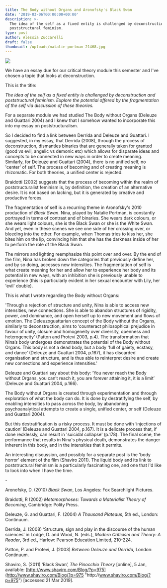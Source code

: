 ```yaml
---
title: The Body without Organs and Aronofsky's Black Swan
date: '2019-03-06T00:00:00+00:00'
description: >-
  The idea of the self as a fixed entity is challenged by deconstruction and
  poststructural feminism.
type: post
author: Alessia Zuccarelli
draft: false
thumbnail: /uploads/natalie-portman-21468.jpg
---
```

![](/uploads/natalie-portman-21468.jpg)

We have an essay due for our critical theory module this semester and I've chosen a topic that looks at deconstruction.

This is the title:

*The idea of the self as a fixed entity is challenged by deconstruction and poststructural feminism. Explore the potential offered by the fragmentation of the self via discussion of these theories.*

For a separate module we had studied The Body without Organs (Deleuze and Guattari 2004) and I knew that I somehow wanted to incorporate this into my essay on poststructuralism.

So I decided to find a link between Derrida and Deleuze and Guattari.  I suggested, in my essay, that Derrida (2008), through the process of deconstruction, dismantles binaries that are generally taken for granted (good vs evil, angelic vs demonic etc) which allows for disparate ideas and concepts to be connected in new ways in order to create meaning. Similarly, for Deleuze and Guattari (2004), there is no unified self, no 'center' of self. The process of becoming and of creating meaning is rhizomatic. For both theories, a unified center is rejected.

Braidotti (2002) suggests that the process of becoming within the realm of poststructuralist feminism is, by definition, the creation of an alternative desire. It is not based on lacking, but it is generated by creative and productive forces.

The fragmentation of self is a recurring theme in Aronofsky's 2010 production of *Black Swan*. Nina, played by Natalie Portman, is constantly portrayed in terms of contrast and of binaries. She wears dark colours, or she wears light colours, she is the Black Swan or she is the White Swan. And yet, even in these scenes we see one side of her crossing over, or bleeding into the other. For example, when Thomas tries to kiss her, she bites him on the lip, convincing him that she has the darkness inside of her to perform the role of the Black Swan.

The mirrors and lighting reemphasize this point over and over. By the end of the film, Nina has broken down the categories that previously define her, and by so doing, accesses new intensities. The fragmentation of self is what create meaning for her and allow her to experience her body and its potential in new ways, with an inhibition she is previously unable to experience (this is particularly evident in her sexual encounter with Lily, her 'evil' double).

This is what I wrote regarding the Body without Organs:

'Through a rejection of structure and unity, Nina is able to access new intensities, new connections. She is able to abandon structures of rigidity, power, and dominance, and open herself up to new movement and flows of emotion. The Deleuzoguattarian concept of the Body without the Organs, similarly to deconstruction, aims to ‘counteract philosophical prejudice in favour of unity, closure and homogeneity over diversity, openness and heterogeneity’ (Patton and Protevi 2003, p.4). The transformation that Nina’s body undergoes demonstrates the potential of the Body without Organs. This body is not a dead body, but a body ‘full of gaiety, ecstasy, and dance’ (Deleuze and Guattari 2004, p.167), it has discarded organisation and structure, and is thus able to reinterpret desire and create new connections and experience intensities.'

Deleuze and Guattari say about this body: ‘You never reach the Body without Organs, you can’t reach it, you are forever attaining it, it is a limit’ (Deleuze and Guattari 2004, p.166).

The Body without Organs is created through experimentation and through exploration of what the body can do. It is done by destratifying the self, by enabling intensities to pass across the body, by abandoning psychoanalytical attempts to create a single, unified center, or self (Deleuze and Guattari 2004).

But this destratification is a risky process. It must be done with ‘injections of caution’ (Deleuze and Guattari 2004, p.167). It is a delicate process that, if done recklessly, can result in 'suicidal collapse' (p.178). The final scene, the performance that results in Nina's physical death, demonstrates the danger inherent in this body, and in the intensities that it permits.

An interesting discussion, and possibly for a separate post is the 'body horror' element of the film (Shaviro 2011). The liquid body and its link to poststructural feminism is a particularly fascinating one, and one that I'd like to look into when I have the time.

\-

Aronofsky, D. (2010) *Black Swan*, Los Angeles: Fox Searchlight Pictures.

Braidotti, R (2002) *Metamorphoses: Towards a Materialist Theory of Becoming*, Cambridge: Polity Press. 

Deleuze, G. and Guattari, F. (2004) *A Thousand Plateaus*, 5th ed., London: Continuum.

Derrida, J. (2008) ‘Structure, sign and play in the discourse of the human sciences’ in Lodge, D. and Wood, N. (eds.), *Modern Criticism and Theory: A Reader*, 3rd ed., Harlow: Pearson Education Limited, 210-224.

Patton, P. and Protevi, J. (2003) *Between Deleuze and Derrida,* London: Continuum.

Shaviro, S. (2011) ‘Black Swan’, *The Pinocchio Theory* \[online], 5 Jan, available: [http://www.shaviro.com/Blog/?p=975](http://www.shaviro.com/Blog/?p=975 "http\://www.shaviro.com/Blog/?p=975") \[accessed 21 Mar 2019].

